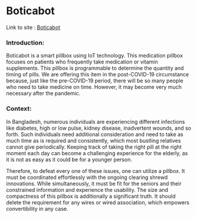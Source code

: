 # Boticabot

Link to site : [Boticabot](https://raihanulislam12s.github.io/Boticabot/dashboard.html)




### Introduction:

Boticabot is a smart pillbox using IoT technology. This medication pillbox focuses on patients who frequently take medication or vitamin supplements. This pillbox is programmable to determine the quantity and timing of pills. We are offering this item in the post-COVID-19 circumstance because, just like the pre-COVID-19 period, there will be so many people who need to take medicine on time. However, it may become very much necessary after the pandemic.

### Context:

In Bangladesh, numerous individuals are experiencing different infections like diabetes, high or low pulse, kidney disease, inadvertent wounds, and so forth. Such individuals need additional consideration and need to take as much time as is required and consistently, which most bustling relatives cannot give periodically. Keeping track of taking the right pill at the right moment each day can become a challenging experience for the elderly, as it is not as easy as it could be for a younger person. 

Therefore, to defeat every one of these issues, one can utilize a pillbox. It must be coordinated effortlessly with the ongoing clearing shrewd innovations. While simultaneously, it must be fit for the seniors and their constrained information and experience the usability. The size and compactness of this pillbox is additionally a significant truth. It should delete the requirement for any wires or wired association, which empowers convertibility in any case. 
